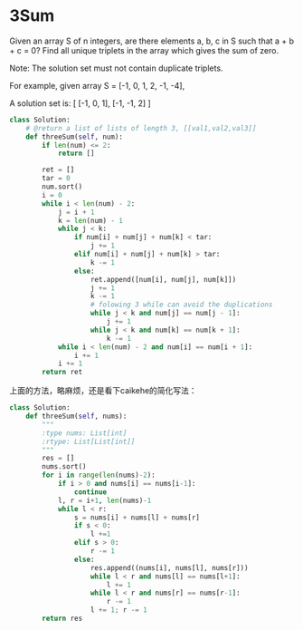 # 3Sum

Given an array S of n integers, are there elements a, b, c in S such that a + b + c = 0? Find all unique triplets in the array which gives the sum of zero.

Note: The solution set must not contain duplicate triplets.

For example, given array S = [-1, 0, 1, 2, -1, -4],

A solution set is:
[
  [-1, 0, 1],
  [-1, -1, 2]
]





```python
class Solution:
    # @return a list of lists of length 3, [[val1,val2,val3]]
    def threeSum(self, num):
        if len(num) <= 2:
            return []

        ret = []
        tar = 0
        num.sort()
        i = 0
        while i < len(num) - 2:
            j = i + 1
            k = len(num) - 1
            while j < k:
                if num[i] + num[j] + num[k] < tar:
                    j += 1
                elif num[i] + num[j] + num[k] > tar:
                    k -= 1
                else:
                    ret.append([num[i], num[j], num[k]])
                    j += 1
                    k -= 1
                    # folowing 3 while can avoid the duplications
                    while j < k and num[j] == num[j - 1]:
                        j += 1
                    while j < k and num[k] == num[k + 1]:
                        k -= 1
            while i < len(num) - 2 and num[i] == num[i + 1]:
                i += 1
            i += 1
        return ret

```
上面的方法，略麻烦，还是看下caikehe的简化写法：

```Python
class Solution:
    def threeSum(self, nums):
        """
        :type nums: List[int]
        :rtype: List[List[int]]
        """
        res = []
        nums.sort()
        for i in range(len(nums)-2):
            if i > 0 and nums[i] == nums[i-1]:
                continue
            l, r = i+1, len(nums)-1
            while l < r:
                s = nums[i] + nums[l] + nums[r]
                if s < 0:
                    l +=1
                elif s > 0:
                    r -= 1
                else:
                    res.append((nums[i], nums[l], nums[r]))
                    while l < r and nums[l] == nums[l+1]:
                        l += 1
                    while l < r and nums[r] == nums[r-1]:
                        r -= 1
                    l += 1; r -= 1
        return res
```

